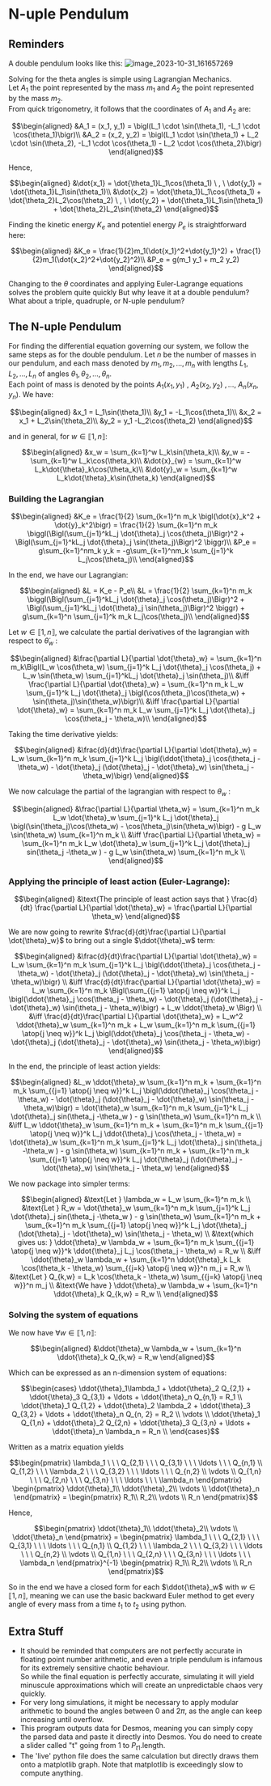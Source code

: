 # N-uple Pendulum

## Reminders
A double pendulum looks like this:
![image_2023-10-31_161657269](https://rotations.berkeley.edu/wp-content/uploads/2017/10/double-pendulum.png)

Solving for the theta angles is simple using Lagrangian Mechanics.\
Let $A_1$ the point represented by the mass $m_1$ and $A_2$ the point represented by the mass $m_2$.\
From quick trigonometry, it follows that the coordinates of $A_1$ and $A_2$ are:
```math
\begin{aligned}
&A_1 = (x_1, y_1) = \bigl(L_1 \cdot \sin(\theta_1), -L_1 \cdot \cos(\theta_1)\bigr)\\
&A_2 = (x_2, y_2) = \bigl(L_1 \cdot \sin(\theta_1) + L_2 \cdot \sin(\theta_2), -L_1 \cdot \cos(\theta_1) - L_2 \cdot \cos(\theta_2)\bigr)
\end{aligned}
```
Hence,
```math
\begin{aligned}
&\dot{x_1} = \dot{\theta_1}L_1\cos(\theta_1) \ , \ \dot{y_1} = \dot{\theta_1}L_1\sin(\theta_1)\\
&\dot{x_2} = \dot{\theta_1}L_1\cos(\theta_1) + \dot{\theta_2}L_2\cos(\theta_2) \ , \ \dot{y_2} = \dot{\theta_1}L_1\sin(\theta_1) + \dot{\theta_2}L_2\sin(\theta_2)
\end{aligned}
```

Finding the kinetic energy $K_e$ and potentiel energy $P_e$ is straightforward here:
```math
\begin{aligned}
&K_e = \frac{1}{2}m_1(\dot{x_1}^2+\dot{y_1}^2) + \frac{1}{2}m_1(\dot{x_2}^2+\dot{y_2}^2)\\
&P_e = g(m_1 y_1 + m_2 y_2)
\end{aligned}
```
Changing to the $\theta$ coordinates and applying Euler-Lagrange equations solves the problem quite quickly
But why leave it at a double pendulum? What about a triple, quadruple, or N-uple pendulum?

## The N-uple Pendulum
For finding the differential equation governing our system, we follow the same steps as for the double pendulum.
Let $n$ be the number of masses in our pendulum, and each mass denoted by $m_1, m_2, \ldots , m_n$ with lengths $L_1, L_2, \ldots , L_n$ of angles $\theta_1, \theta_2, \ldots , \theta_n$.\
Each point of mass is denoted by the points $A_1(x_1, y_1) \ , \ A_2(x_2, y_2) \ , \ldots , \ A_n(x_n, y_n)$.
We have:
```math
\begin{aligned}
&x_1 = L_1\sin(\theta_1)\\
&y_1 = -L_1\cos(\theta_1)\\
&x_2 = x_1 + L_2\sin(\theta_2)\\
&y_2 = y_1 -L_2\cos(\theta_2)
\end{aligned}
```
and in general, for $w \in ⟦1, n⟧$:
```math
\begin{aligned}
&x_w = \sum_{k=1}^w L_k\sin(\theta_k)\\
&y_w = -\sum_{k=1}^w L_k\cos(\theta_k)\\
&\dot{x}_{w} = \sum_{k=1}^w L_k\dot{\theta}_k\cos(\theta_k)\\
&\dot{y}_w = \sum_{k=1}^w L_k\dot{\theta}_k\sin(\theta_k)
\end{aligned}
```

### Building the Lagrangian
```math
\begin{aligned}
&K_e = \frac{1}{2} \sum_{k=1}^n m_k \bigl(\dot{x}_k^2 + \dot{y}_k^2\bigr) = \frac{1}{2} \sum_{k=1}^n m_k \biggl(\Bigl(\sum_{j=1}^kL_j \dot{\theta}_j \cos(\theta_j)\Bigr)^2 + \Bigl(\sum_{j=1}^kL_j \dot{\theta}_j \sin(\theta_j)\Bigr)^2 \biggr)\\
&P_e = g\sum_{k=1}^nm_k y_k = -g\sum_{k=1}^nm_k \sum_{j=1}^k L_j\cos(\theta_j)\\
\end{aligned}
```
In the end, we have our Lagrangian:
```math
\begin{aligned}
&L = K_e - P_e\\
&L = \frac{1}{2} \sum_{k=1}^n m_k \biggl(\Bigl(\sum_{j=1}^kL_j \dot{\theta}_j \cos(\theta_j)\Bigr)^2 + \Bigl(\sum_{j=1}^kL_j \dot{\theta}_j \sin(\theta_j)\Bigr)^2 \biggr) + g\sum_{k=1}^n \sum_{j=1}^k m_k L_j\cos(\theta_j)\\
\end{aligned}
```
Let $w \in ⟦1, n⟧$, we calculate the partial derivatives of the lagrangian with respect to $\dot{\theta}_w$ :
```math
\begin{aligned}
&\frac{\partial L}{\partial \dot{\theta}_w} = \sum_{k=1}^n m_k\Bigl(L_w \cos(\theta_w) \sum_{j=1}^k L_j \dot{\theta}_j \cos(\theta_j) + L_w \sin(\theta_w) \sum_{j=1}^kL_j \dot{\theta}_j \sin(\theta_j)\\
&\iff \frac{\partial L}{\partial \dot{\theta}_w} = \sum_{k=1}^n m_k L_w \sum_{j=1}^k L_j \dot{\theta}_j \bigl(\cos(\theta_j)\cos(\theta_w) + \sin(\theta_j)\sin(\theta_w)\bigr)\\
&\iff \frac{\partial L}{\partial \dot{\theta}_w} = \sum_{k=1}^n m_k L_w \sum_{j=1}^k L_j \dot{\theta}_j \cos(\theta_j - \theta_w)\\
\end{aligned}
```
Taking the time derivative yields:
```math
\begin{aligned}
&\frac{d}{dt}\frac{\partial L}{\partial \dot{\theta}_w} = L_w \sum_{k=1}^n m_k \sum_{j=1}^k L_j \bigl(\ddot{\theta}_j \cos(\theta_j - \theta_w) - \dot{\theta}_j (\dot{\theta}_j - \dot{\theta}_w) \sin(\theta_j - \theta_w)\bigr)
\end{aligned}
```
We now calculage the partial of the lagrangian with respect to $\theta_w$ :
```math
\begin{aligned}
&\frac{\partial L}{\partial \theta_w} = \sum_{k=1}^n m_k L_w \dot{\theta}_w \sum_{j=1}^k L_j \dot{\theta}_j \bigl(\sin(\theta_j)\cos(\theta_w) - \cos(\theta_j)\sin(\theta_w)\bigr) - g L_w \sin(\theta_w) \sum_{k=1}^n m_k \\
&\iff \frac{\partial L}{\partial \theta_w} = \sum_{k=1}^n m_k L_w \dot{\theta}_w \sum_{j=1}^k L_j \dot{\theta}_j sin(\theta_j -\theta_w ) - g L_w \sin(\theta_w) \sum_{k=1}^n m_k \\
\end{aligned}
```
### Applying the principle of least action (Euler-Lagrange):
```math
\begin{aligned}
&\text{The principle of least action says that } \frac{d}{dt} \frac{\partial L}{\partial \dot{\theta}_w} = \frac{\partial L}{\partial \theta_w}
\end{aligned}
```
We are now going to rewrite $\frac{d}{dt}\frac{\partial L}{\partial \dot{\theta}_w}$ to bring out a single $\ddot{\theta}_w$ term:
```math
\begin{aligned}
&\frac{d}{dt}\frac{\partial L}{\partial \dot{\theta}_w} = L_w \sum_{k=1}^n m_k \sum_{j=1}^k L_j \bigl(\ddot{\theta}_j \cos(\theta_j - \theta_w) - \dot{\theta}_j (\dot{\theta}_j - \dot{\theta}_w) \sin(\theta_j - \theta_w)\bigr) \\
&\iff \frac{d}{dt}\frac{\partial L}{\partial \dot{\theta}_w} = L_w \sum_{k=1}^n m_k \Bigl(\sum_{{j=1} \atop{j \neq w}}^k L_j \bigl(\ddot{\theta}_j \cos(\theta_j - \theta_w) - \dot{\theta}_j (\dot{\theta}_j - \dot{\theta}_w) \sin(\theta_j - \theta_w)\bigr) + L_w \ddot{\theta}_w \Bigr) \\
&\iff \frac{d}{dt}\frac{\partial L}{\partial \dot{\theta}_w} = L_w^2 \ddot{\theta}_w \sum_{k=1}^n m_k + L_w \sum_{k=1}^n m_k \sum_{{j=1} \atop{j \neq w}}^k L_j \bigl(\ddot{\theta}_j \cos(\theta_j - \theta_w) - \dot{\theta}_j (\dot{\theta}_j - \dot{\theta}_w) \sin(\theta_j - \theta_w)\bigr)
\end{aligned}
```
In the end, the principle of least action yields:
```math
\begin{aligned}
&L_w \ddot{\theta}_w \sum_{k=1}^n m_k + \sum_{k=1}^n m_k \sum_{{j=1} \atop{j \neq w}}^k L_j \bigl(\ddot{\theta}_j \cos(\theta_j - \theta_w) - \dot{\theta}_j (\dot{\theta}_j - \dot{\theta}_w) \sin(\theta_j - \theta_w)\bigr) = \dot{\theta}_w \sum_{k=1}^n m_k \sum_{j=1}^k L_j \dot{\theta}_j sin(\theta_j -\theta_w ) - g \sin(\theta_w) \sum_{k=1}^n m_k \\
&\iff L_w \ddot{\theta}_w \sum_{k=1}^n m_k + \sum_{k=1}^n m_k \sum_{{j=1} \atop{j \neq w}}^k L_j \ddot{\theta}_j \cos(\theta_j - \theta_w) = \dot{\theta}_w \sum_{k=1}^n m_k \sum_{j=1}^k L_j \dot{\theta}_j sin(\theta_j -\theta_w ) - g \sin(\theta_w) \sum_{k=1}^n m_k + \sum_{k=1}^n m_k \sum_{{j=1} \atop{j \neq w}}^k L_j \dot{\theta}_j (\dot{\theta}_j - \dot{\theta}_w) \sin(\theta_j - \theta_w)
\end{aligned}
```
We now package into simpler terms:
```math
\begin{aligned}
&\text{Let } \lambda_w = L_w \sum_{k=1}^n m_k \\
&\text{Let } R_w = \dot{\theta}_w \sum_{k=1}^n m_k \sum_{j=1}^k L_j \dot{\theta}_j sin(\theta_j -\theta_w ) - g \sin(\theta_w) \sum_{k=1}^n m_k + \sum_{k=1}^n m_k \sum_{{j=1} \atop{j \neq w}}^k L_j \dot{\theta}_j (\dot{\theta}_j - \dot{\theta}_w) \sin(\theta_j - \theta_w) \\
&\text{which gives us: } \ddot{\theta}_w \lambda_w + \sum_{k=1}^n m_k \sum_{{j=1} \atop{j \neq w}}^k \ddot{\theta}_j L_j \cos(\theta_j - \theta_w) = R_w \\
&\iff \ddot{\theta}_w \lambda_w + \sum_{k=1}^n \ddot{\theta}_k L_k \cos(\theta_k - \theta_w)  \sum_{{j=k} \atop{j \neq w}}^n m_j  = R_w \\
&\text{Let } Q_{k,w} = L_k \cos(\theta_k - \theta_w)  \sum_{{j=k} \atop{j \neq w}}^n m_j \\
&\text{We have } \ddot{\theta}_w \lambda_w + \sum_{k=1}^n \ddot{\theta}_k Q_{k,w}  = R_w \\
\end{aligned}
```
### Solving the system of equations
We now have $\forall w \in ⟦1, n⟧$:
```math
\begin{aligned}
&\ddot{\theta}_w \lambda_w + \sum_{k=1}^n \ddot{\theta}_k Q_{k,w}  = R_w
\end{aligned}
```
Which can be expressed as an n-dimension system of equations:
```math
\begin{cases}
\ddot{\theta}_1\lambda_1 + \ddot{\theta}_2 Q_{2,1} + \ddot{\theta}_3 Q_{3,1} + \ldots + \ddot{\theta}_n Q_{n,1}  = R_1 \\
\ddot{\theta}_1 Q_{1,2} + \ddot{\theta}_2 \lambda_2 + \ddot{\theta}_3 Q_{3,2} + \ldots + \ddot{\theta}_n Q_{n, 2}  = R_2 \\
\vdots \\
\ddot{\theta}_1 Q_{1,n} + \ddot{\theta}_2 Q_{2,n} + \ddot{\theta}_3 Q_{3,n} + \ldots + \ddot{\theta}_n \lambda_n  = R_n \\
\end{cases}
```
Written as a matrix equation yields
```math
\begin{pmatrix}
\lambda_1 \ \ \ Q_{2,1} \ \ \ Q_{3,1} \ \ \ \ldots  \ \ \ Q_{n,1} \\
Q_{1,2} \ \ \ \lambda_2 \ \ \ Q_{3,2} \ \ \ \ldots  \ \ \ Q_{n,2} \\
\vdots \\
Q_{1,n} \ \ \ Q_{2,n} \ \ \ Q_{3,n} \ \ \ \ldots  \ \ \ \lambda_n
\end{pmatrix}
\begin{pmatrix}
\ddot{\theta}_1\\
\ddot{\theta}_2\\
\vdots \\
\ddot{\theta}_n
\end{pmatrix}
=
\begin{pmatrix}
R_1\\
R_2\\
\vdots \\
R_n
\end{pmatrix}
```
Hence, 
```math
\begin{pmatrix}
\ddot{\theta}_1\\
\ddot{\theta}_2\\
\vdots \\
\ddot{\theta}_n
\end{pmatrix}
=
\begin{pmatrix}
\lambda_1 \ \ \ Q_{2,1} \ \ \ Q_{3,1} \ \ \ \ldots  \ \ \ Q_{n,1} \\
Q_{1,2} \ \ \ \lambda_2 \ \ \ Q_{3,2} \ \ \ \ldots  \ \ \ Q_{n,2} \\
\vdots \\
Q_{1,n} \ \ \ Q_{2,n} \ \ \ Q_{3,n} \ \ \ \ldots  \ \ \ \lambda_n
\end{pmatrix}^{-1}
\begin{pmatrix}
R_1\\
R_2\\
\vdots \\
R_n
\end{pmatrix}
```
So in the end we have a closed form for each $\ddot{\theta}_w$ with $w \in ⟦1, n⟧$, meaning we can use the basic backward Euler method to get every angle of every mass from a time $t_1$ to $t_2$ using python.

## Extra Stuff
- It should be reminded that computers are not perfectly accurate in floating point number arithmetic, and even a triple pendulum is infamous for its extremely sensitive chaotic behaviour.\
So while the final equation is perfectly accurate, simulating it will yield minuscule approximations which will create an unpredictable chaos very quickly.
- For very long simulations, it might be necessary to apply modular arithmetic to bound the angles between $0$ and $2\pi$, as the angle can keep increasing until overflow.
- This program outputs data for Desmos, meaning you can simply copy the parsed data and paste it directly into Desmos. You do need to create a slider called "t" going from 1 to $P_{t1}$.length.
- The 'live' python file does the same calculation but directly draws them onto a matplotlib graph. Note that matplotlib is exceedingly slow to compute anything.
